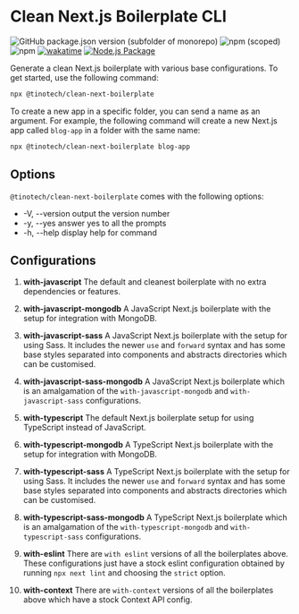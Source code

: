 # Clean Next.js Boilerplate CLI

![GitHub package.json version (subfolder of monorepo)](https://img.shields.io/github/package-json/v/TinoMuzambi/CleanNextBoilerplateCLI?style=for-the-badge)
![npm (scoped)](https://img.shields.io/npm/v/@tinotech/clean-next-boilerplate?style=for-the-badge)
![npm](https://img.shields.io/npm/dw/@tinotech/clean-next-boilerplate?style=for-the-badge)
[![wakatime](https://wakatime.com/badge/user/6ff8627f-cb7f-4d1c-a080-4336f0a82762/project/ddb2540e-a494-4185-a959-5230affa37bd.svg?style=for-the-badge)](https://wakatime.com/badge/user/6ff8627f-cb7f-4d1c-a080-4336f0a82762/project/ddb2540e-a494-4185-a959-5230affa37bd)
[![Node.js Package](https://github.com/TinoMuzambi/CleanNextBoilerplateCLI/actions/workflows/npm-publish.yml/badge.svg)](https://github.com/TinoMuzambi/CleanNextBoilerplateCLI/actions/workflows/npm-publish.yml)

Generate a clean Next.js boilerplate with various base configurations. To get started, use the following command:

```bash
npx @tinotech/clean-next-boilerplate
```

To create a new app in a specific folder, you can send a name as an argument. For example, the following command will create a new Next.js app called `blog-app` in a folder with the same name:

```bash
npx @tinotech/clean-next-boilerplate blog-app
```

## Options

`@tinotech/clean-next-boilerplate` comes with the following options:

- -V, --version output the version number
- -y, --yes answer yes to all the prompts
- -h, --help display help for command

## Configurations

1. **with-javascript**
   The default and cleanest boilerplate with no extra dependencies or features.

2. **with-javascript-mongodb**
   A JavaScript Next.js boilerplate with the setup for integration with MongoDB.

3. **with-javascript-sass**
   A JavaScript Next.js boilerplate with the setup for using Sass. It includes the newer `use` and `forward` syntax and has some base styles separated into components and abstracts directories which can be customised.

4. **with-javascript-sass-mongodb**
   A JavaScript Next.js boilerplate which is an amalgamation of the `with-javascript-mongodb` and `with-javascript-sass` configurations.

5. **with-typescript**
   The default Next.js boilerplate setup for using TypeScript instead of JavaScript.

6. **with-typescript-mongodb**
   A TypeScript Next.js boilerplate with the setup for integration with MongoDB.

7. **with-typescript-sass**
   A TypeScript Next.js boilerplate with the setup for using Sass. It includes the newer `use` and `forward` syntax and has some base styles separated into components and abstracts directories which can be customised.

8. **with-typescript-sass-mongodb**
   A TypeScript Next.js boilerplate which is an amalgamation of the `with-typescript-mongodb` and `with-typescript-sass` configurations.

9. **with-eslint**
   There are `with eslint` versions of all the boilerplates above. These configurations just have a stock eslint configuration obtained by running `npx next lint` and choosing the `strict` option.

10. **with-context**
    There are `with-context` versions of all the boilerplates above which have a stock Context API config.
